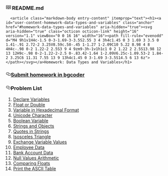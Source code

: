 <div id="readme" class="readme boxed-group clearfix announce instapaper_body md">
    <h3>
      <svg aria-hidden="true" class="octicon octicon-book" height="16" version="1.1" viewBox="0 0 16 16" width="16"><path fill-rule="evenodd" d="M3 5h4v1H3V5zm0 3h4V7H3v1zm0 2h4V9H3v1zm11-5h-4v1h4V5zm0 2h-4v1h4V7zm0 2h-4v1h4V9zm2-6v9c0 .55-.45 1-1 1H9.5l-1 1-1-1H2c-.55 0-1-.45-1-1V3c0-.55.45-1 1-1h5.5l1 1 1-1H15c.55 0 1 .45 1 1zm-8 .5L7.5 3H2v9h6V3.5zm7-.5H9.5l-.5.5V12h6V3z"></path></svg>
      README.md
    </h3>

      <article class="markdown-body entry-content" itemprop="text"><h1><a id="user-content-homework-data-types-and-variables" class="anchor" href="#homework-data-types-and-variables" aria-hidden="true"><svg aria-hidden="true" class="octicon octicon-link" height="16" version="1.1" viewBox="0 0 16 16" width="16"><path fill-rule="evenodd" d="M4 9h1v1H4c-1.5 0-3-1.69-3-3.5S2.55 3 4 3h4c1.45 0 3 1.69 3 3.5 0 1.41-.91 2.72-2 3.25V8.59c.58-.45 1-1.27 1-2.09C10 5.22 8.98 4 8 4H4c-.98 0-2 1.22-2 2.5S3 9 4 9zm9-3h-1v1h1c1 0 2 1.22 2 2.5S13.98 12 13 12H9c-.98 0-2-1.22-2-2.5 0-.83.42-1.64 1-2.09V6.25c-1.09.53-2 1.84-2 3.25C6 11.31 7.55 13 9 13h4c1.45 0 3-1.69 3-3.5S14.5 6 13 6z"></path></svg></a>Homework: Data Types and Variables</h1>

<h3><a id="user-content-submit-homework-in-bgcoder" class="anchor" href="#submit-homework-in-bgcoder" aria-hidden="true"><svg aria-hidden="true" class="octicon octicon-link" height="16" version="1.1" viewBox="0 0 16 16" width="16"><path fill-rule="evenodd" d="M4 9h1v1H4c-1.5 0-3-1.69-3-3.5S2.55 3 4 3h4c1.45 0 3 1.69 3 3.5 0 1.41-.91 2.72-2 3.25V8.59c.58-.45 1-1.27 1-2.09C10 5.22 8.98 4 8 4H4c-.98 0-2 1.22-2 2.5S3 9 4 9zm9-3h-1v1h1c1 0 2 1.22 2 2.5S13.98 12 13 12H9c-.98 0-2-1.22-2-2.5 0-.83.42-1.64 1-2.09V6.25c-1.09.53-2 1.84-2 3.25C6 11.31 7.55 13 9 13h4c1.45 0 3-1.69 3-3.5S14.5 6 13 6z"></path></svg></a><a href="http://bgcoder.com/Contests/313/CSharp-Fundamentals-02-Data-types-and-variables">Submit homework in bgcoder</a></h3>

<h3><a id="user-content-problem-list" class="anchor" href="#problem-list" aria-hidden="true"><svg aria-hidden="true" class="octicon octicon-link" height="16" version="1.1" viewBox="0 0 16 16" width="16"><path fill-rule="evenodd" d="M4 9h1v1H4c-1.5 0-3-1.69-3-3.5S2.55 3 4 3h4c1.45 0 3 1.69 3 3.5 0 1.41-.91 2.72-2 3.25V8.59c.58-.45 1-1.27 1-2.09C10 5.22 8.98 4 8 4H4c-.98 0-2 1.22-2 2.5S3 9 4 9zm9-3h-1v1h1c1 0 2 1.22 2 2.5S13.98 12 13 12H9c-.98 0-2-1.22-2-2.5 0-.83.42-1.64 1-2.09V6.25c-1.09.53-2 1.84-2 3.25C6 11.31 7.55 13 9 13h4c1.45 0 3-1.69 3-3.5S14.5 6 13 6z"></path></svg></a>Problem List</h3>

<ol>
<li><a href="https://github.com/TelerikAcademy/CSharp-Part-1/blob/2016-March/Topics/02.%20Data-Types-and-Variables/homework/01.%20Declare%20Variables">Declare Variables</a></li>
<li><a href="https://github.com/TelerikAcademy/CSharp-Part-1/blob/2016-March/Topics/02.%20Data-Types-and-Variables/homework/02.%20Float%20or%20Double">Float or Double</a></li>
<li><a href="https://github.com/TelerikAcademy/CSharp-Part-1/blob/2016-March/Topics/02.%20Data-Types-and-Variables/homework/03.%20Variable%20in%20Hexadecimal%20Format">Variable in Hexadecimal Format</a></li>
<li><a href="https://github.com/TelerikAcademy/CSharp-Part-1/blob/2016-March/Topics/02.%20Data-Types-and-Variables/homework/04.%20Unicode%20Character">Unicode Character</a></li>
<li><a href="https://github.com/TelerikAcademy/CSharp-Part-1/blob/2016-March/Topics/02.%20Data-Types-and-Variables/homework/05.%20Boolean%20Variable">Boolean Variable</a></li>
<li><a href="https://github.com/TelerikAcademy/CSharp-Part-1/blob/2016-March/Topics/02.%20Data-Types-and-Variables/homework/06.%20Strings%20and%20Objects">Strings and Objects</a></li>
<li><a href="https://github.com/TelerikAcademy/CSharp-Part-1/blob/2016-March/Topics/02.%20Data-Types-and-Variables/homework/07.%20Quotes%20in%20Strings">Quotes in Strings</a></li>
<li><a href="https://github.com/TelerikAcademy/CSharp-Part-1/blob/2016-March/Topics/02.%20Data-Types-and-Variables/homework/08.%20Isosceles%20Triangle">Isosceles Triangle</a></li>
<li><a href="https://github.com/TelerikAcademy/CSharp-Part-1/blob/2016-March/Topics/02.%20Data-Types-and-Variables/homework/09.%20Exchange%20Variable%20Values">Exchange Variable Values</a></li>
<li><a href="https://github.com/TelerikAcademy/CSharp-Part-1/blob/2016-March/Topics/02.%20Data-Types-and-Variables/homework/10.%20Employee%20Data">Employee Data</a></li>
<li><a href="https://github.com/TelerikAcademy/CSharp-Part-1/blob/2016-March/Topics/02.%20Data-Types-and-Variables/homework/11.%20Bank%20Account%20Data">Bank Account Data</a></li>
<li><a href="https://github.com/TelerikAcademy/CSharp-Part-1/blob/2016-March/Topics/02.%20Data-Types-and-Variables/homework/12.%20Null%20Values%20Arithmetic">Null Values Arithmetic</a></li>
<li><a href="https://github.com/TelerikAcademy/CSharp-Part-1/blob/2016-March/Topics/02.%20Data-Types-and-Variables/homework/13.%20Comparing%20Floats">Comparing Floats</a></li>
<li><a href="https://github.com/TelerikAcademy/CSharp-Part-1/blob/2016-March/Topics/02.%20Data-Types-and-Variables/homework/14.%20Print%20the%20ASCII%20Table">Print the ASCII Table</a></li>
</ol>
</article>
  </div>